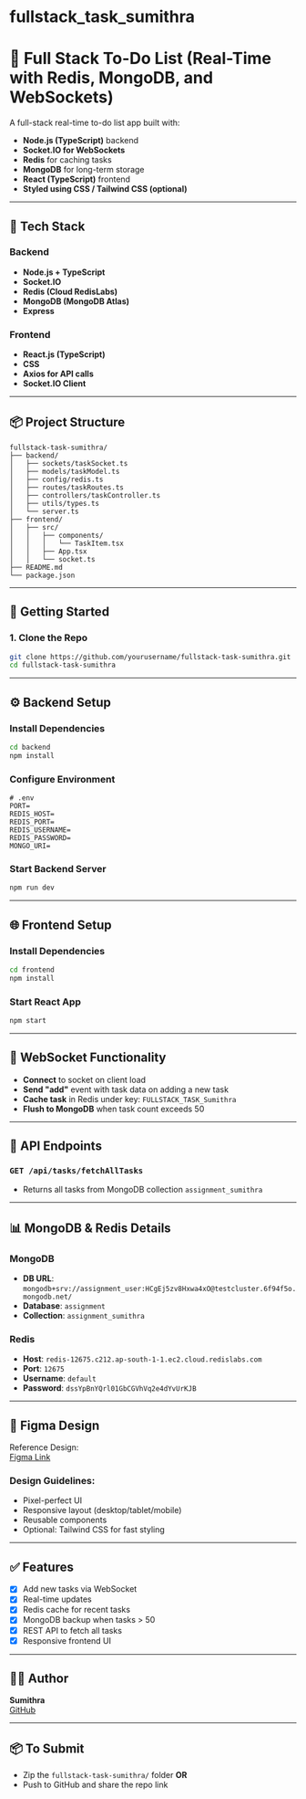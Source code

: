 # fullstack_task_sumithra
# 📝 Full Stack To-Do List (Real-Time with Redis, MongoDB, and WebSockets)

A full-stack real-time to-do list app built with:
- **Node.js (TypeScript)** backend
- **Socket.IO for WebSockets**
- **Redis** for caching tasks
- **MongoDB** for long-term storage
- **React (TypeScript)** frontend
- **Styled using CSS / Tailwind CSS (optional)**

---

## 🔧 Tech Stack

### Backend
- **Node.js + TypeScript**
- **Socket.IO**
- **Redis (Cloud RedisLabs)**
- **MongoDB (MongoDB Atlas)**
- **Express**

### Frontend
- **React.js (TypeScript)**
- **CSS**
- **Axios for API calls**
- **Socket.IO Client**

---

## 📦 Project Structure

```
fullstack-task-sumithra/
├── backend/
│   ├── sockets/taskSocket.ts
│   ├── models/taskModel.ts
│   ├── config/redis.ts
│   ├── routes/taskRoutes.ts
│   ├── controllers/taskController.ts
│   ├── utils/types.ts
│   └── server.ts
├── frontend/
│   ├── src/
│   │   ├── components/
│   │   │   └── TaskItem.tsx
│   │   ├── App.tsx
│   │   └── socket.ts
├── README.md
└── package.json
```

---

## 🚀 Getting Started

### 1. Clone the Repo

```bash
git clone https://github.com/yourusername/fullstack-task-sumithra.git
cd fullstack-task-sumithra
```

---

## ⚙️ Backend Setup

### Install Dependencies

```bash
cd backend
npm install
```

### Configure Environment

```env
# .env
PORT=
REDIS_HOST=
REDIS_PORT=
REDIS_USERNAME=
REDIS_PASSWORD=
MONGO_URI=
```

### Start Backend Server

```bash
npm run dev
```

---

## 🌐 Frontend Setup

### Install Dependencies

```bash
cd frontend
npm install
```

### Start React App

```bash
npm start
```

---

## 📡 WebSocket Functionality

- **Connect** to socket on client load
- **Send "add"** event with task data on adding a new task
- **Cache task** in Redis under key: `FULLSTACK_TASK_Sumithra`
- **Flush to MongoDB** when task count exceeds 50

---

## 🧠 API Endpoints

### `GET /api/tasks/fetchAllTasks`
- Returns all tasks from MongoDB collection `assignment_sumithra`

---

## 📊 MongoDB & Redis Details

### MongoDB
- **DB URL**: `mongodb+srv://assignment_user:HCgEj5zv8Hxwa4xO@testcluster.6f94f5o.mongodb.net/`
- **Database**: `assignment`
- **Collection**: `assignment_sumithra`

### Redis
- **Host**: `redis-12675.c212.ap-south-1-1.ec2.cloud.redislabs.com`
- **Port**: `12675`
- **Username**: `default`
- **Password**: `dssYpBnYQrl01GbCGVhVq2e4dYvUrKJB`

---

## 🎨 Figma Design

Reference Design:  
[Figma Link](https://www.figma.com/proto/x3I0bqXvZeMQ34gAfLUogk/Note-App?node-id=0%3A3&page-id=0%3A1&scaling=scale-down)

### Design Guidelines:
- Pixel-perfect UI
- Responsive layout (desktop/tablet/mobile)
- Reusable components
- Optional: Tailwind CSS for fast styling

---

## ✅ Features

- [x] Add new tasks via WebSocket
- [x] Real-time updates
- [x] Redis cache for recent tasks
- [x] MongoDB backup when tasks > 50
- [x] REST API to fetch all tasks
- [x] Responsive frontend UI

---

## 👨‍💻 Author

**Sumithra**  
[GitHub](https://github.com/yourusername)

---

## 📦 To Submit

- Zip the `fullstack-task-sumithra/` folder **OR**
- Push to GitHub and share the repo link
